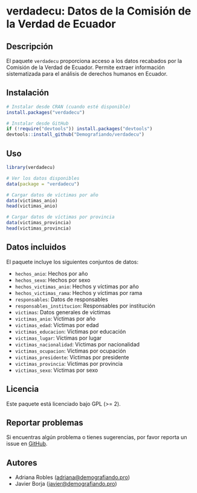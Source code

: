 # verdadecu: Datos de la Comisión de la Verdad de Ecuador

## Descripción

El paquete `verdadecu` proporciona acceso a los datos recabados por la Comisión de la Verdad de Ecuador. Permite extraer información sistematizada para el análisis de derechos humanos en Ecuador.

## Instalación

```r
# Instalar desde CRAN (cuando esté disponible)
install.packages("verdadecu")

# Instalar desde GitHub
if (!require("devtools")) install.packages("devtools")
devtools::install_github("Demografiando/verdadecu")
```

## Uso

```r
library(verdadecu)

# Ver los datos disponibles
data(package = "verdadecu")

# Cargar datos de víctimas por año
data(victimas_anio)
head(victimas_anio)

# Cargar datos de víctimas por provincia
data(victimas_provincia)
head(victimas_provincia)
```

## Datos incluidos

El paquete incluye los siguientes conjuntos de datos:

- `hechos_anio`: Hechos por año
- `hechos_sexo`: Hechos por sexo
- `hechos_victimas_anio`: Hechos y víctimas por año
- `hechos_victimas_rama`: Hechos y víctimas por rama
- `responsables`: Datos de responsables
- `responsables_institucion`: Responsables por institución
- `victimas`: Datos generales de víctimas
- `victimas_anio`: Víctimas por año
- `victimas_edad`: Víctimas por edad
- `victimas_educacion`: Víctimas por educación
- `victimas_lugar`: Víctimas por lugar
- `victimas_nacionalidad`: Víctimas por nacionalidad
- `victimas_ocupacion`: Víctimas por ocupación
- `victimas_presidente`: Víctimas por presidente
- `victimas_provincia`: Víctimas por provincia
- `victimas_sexo`: Víctimas por sexo

## Licencia

Este paquete está licenciado bajo GPL (>= 2).

## Reportar problemas

Si encuentras algún problema o tienes sugerencias, por favor reporta un issue en [GitHub](https://github.com/Demografiando/verdadecu/issues).

## Autores

- Adriana Robles (adriana@demografiando.pro)
- Javier Borja (javier@demografiando.pro)
